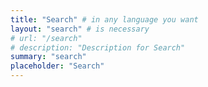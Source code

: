 ```yaml
---
title: "Search" # in any language you want
layout: "search" # is necessary
# url: "/search"
# description: "Description for Search"
summary: "search"
placeholder: "Search"
---
```

